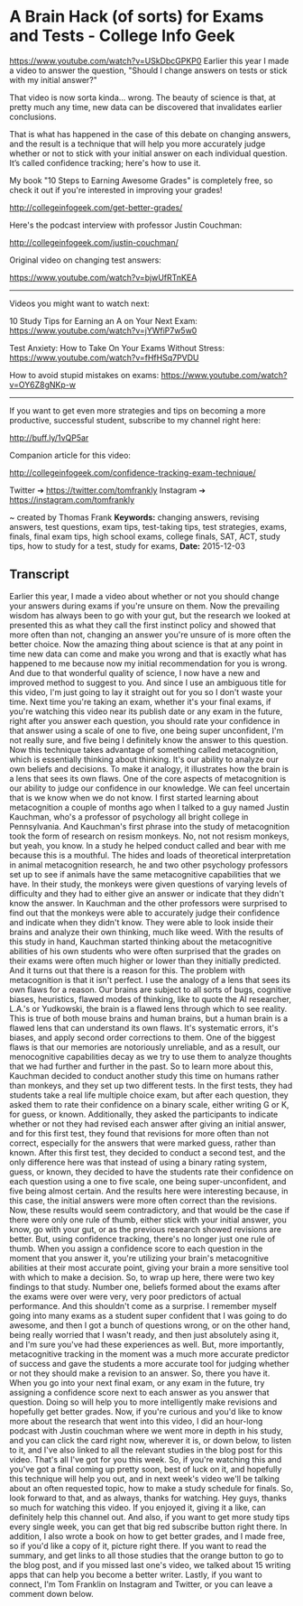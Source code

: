 # A Brain Hack (of sorts) for Exams and Tests - College Info Geek
https://www.youtube.com/watch?v=USkDbcGPKP0
Earlier this year I made a video to answer the question, "Should I change answers on tests or stick with my initial answer?"

That video is now sorta kinda... wrong. The beauty of science is that, at pretty much any time, new data can be discovered that invalidates earlier conclusions.

That is what has happened in the case of this debate on changing answers, and the result is a technique that will help you more accurately judge whether or not to stick with your initial answer on each individual question. It’s called confidence tracking; here's how to use it.

My book "10 Steps to Earning Awesome Grades" is completely free, so check it out if you're interested in improving your grades!

http://collegeinfogeek.com/get-better-grades/

Here's the podcast interview with professor Justin Couchman:

http://collegeinfogeek.com/justin-couchman/

Original video on changing test answers:

https://www.youtube.com/watch?v=bjwUfRTnKEA

----------

Videos you might want to watch next:

10 Study Tips for Earning an A on Your Next Exam: https://www.youtube.com/watch?v=jYWfiP7w5w0

Test Anxiety: How to Take On Your Exams Without Stress: https://www.youtube.com/watch?v=fHfHSq7PVDU

How to avoid stupid mistakes on exams: https://www.youtube.com/watch?v=OY6Z8gNKp-w

----------

If you want to get even more strategies and tips on becoming a more productive, successful student, subscribe to my channel right here:

http://buff.ly/1vQP5ar

Companion article for this video:

http://collegeinfogeek.com/confidence-tracking-exam-technique/

Twitter ➔ https://twitter.com/tomfrankly
Instagram ➔ https://instagram.com/tomfrankly

~ created by Thomas Frank
**Keywords:** changing answers, revising answers, test questions, exam tips, test-taking tips, test strategies, exams, finals, final exam tips, high school exams, college finals, SAT, ACT, study tips, how to study for a test, study for exams, 
**Date:** 2015-12-03

## Transcript
 Earlier this year, I made a video about whether or not you should change your answers during exams if you're unsure on them. Now the prevailing wisdom has always been to go with your gut, but the research we looked at presented this as what they call the first instinct policy and showed that more often than not, changing an answer you're unsure of is more often the better choice. Now the amazing thing about science is that at any point in time new data can come and make you wrong and that is exactly what has happened to me because now my initial recommendation for you is wrong. And due to that wonderful quality of science, I now have a new and improved method to suggest to you. And since I use an ambiguous title for this video, I'm just going to lay it straight out for you so I don't waste your time. Next time you're taking an exam, whether it's your final exams, if you're watching this video near its publish date or any exam in the future, right after you answer each question, you should rate your confidence in that answer using a scale of one to five, one being super unconfident, I'm not really sure, and five being I definitely know the answer to this question. Now this technique takes advantage of something called metacognition, which is essentially thinking about thinking. It's our ability to analyze our own beliefs and decisions. To make it analogy, it illustrates how the brain is a lens that sees its own flaws. One of the core aspects of metacognition is our ability to judge our confidence in our knowledge. We can feel uncertain that is we know when we do not know. I first started learning about metacognition a couple of months ago when I talked to a guy named Justin Kauchman, who's a professor of psychology all bright college in Pennsylvania. And Kauchman's first phrase into the study of metacognition took the form of research on resism monkeys. No, not not resism monkeys, but yeah, you know. In a study he helped conduct called and bear with me because this is a mouthful. The hides and loads of theoretical interpretation in animal metacognition research, he and two other psychology professors set up to see if animals have the same metacognitive capabilities that we have. In their study, the monkeys were given questions of varying levels of difficulty and they had to either give an answer or indicate that they didn't know the answer. In Kauchman and the other professors were surprised to find out that the monkeys were able to accurately judge their confidence and indicate when they didn't know. They were able to look inside their brains and analyze their own thinking, much like weed. With the results of this study in hand, Kauchman started thinking about the metacognitive abilities of his own students who were often surprised that the grades on their exams were often much higher or lower than they initially predicted. And it turns out that there is a reason for this. The problem with metacognition is that it isn't perfect. I use the analogy of a lens that sees its own flaws for a reason. Our brains are subject to all sorts of bugs, cognitive biases, heuristics, flawed modes of thinking, like to quote the AI researcher, L.A.'s or Yudkowski, the brain is a flawed lens through which to see reality. This is true of both mouse brains and human brains, but a human brain is a flawed lens that can understand its own flaws. It's systematic errors, it's biases, and apply second order corrections to them. One of the biggest flaws is that our memories are notoriously unreliable, and as a result, our menocognitive capabilities decay as we try to use them to analyze thoughts that we had further and further in the past. So to learn more about this, Kauchman decided to conduct another study this time on humans rather than monkeys, and they set up two different tests. In the first tests, they had students take a real life multiple choice exam, but after each question, they asked them to rate their confidence on a binary scale, either writing G or K, for guess, or known. Additionally, they asked the participants to indicate whether or not they had revised each answer after giving an initial answer, and for this first test, they found that revisions for more often than not correct, especially for the answers that were marked guess, rather than known. After this first test, they decided to conduct a second test, and the only difference here was that instead of using a binary rating system, guess, or known, they decided to have the students rate their confidence on each question using a one to five scale, one being super-unconfident, and five being almost certain. And the results here were interesting because, in this case, the initial answers were more often correct than the revisions. Now, these results would seem contradictory, and that would be the case if there were only one rule of thumb, either stick with your initial answer, you know, go with your gut, or as the previous research showed revisions are better. But, using confidence tracking, there's no longer just one rule of thumb. When you assign a confidence score to each question in the moment that you answer it, you're utilizing your brain's metacognitive abilities at their most accurate point, giving your brain a more sensitive tool with which to make a decision. So, to wrap up here, there were two key findings to that study. Number one, beliefs formed about the exams after the exams were over were very, very poor predictors of actual performance. And this shouldn't come as a surprise. I remember myself going into many exams as a student super confident that I was going to do awesome, and then I got a bunch of questions wrong, or on the other hand, being really worried that I wasn't ready, and then just absolutely asing it, and I'm sure you've had these experiences as well. But, more importantly, metacognitive tracking in the moment was a much more accurate predictor of success and gave the students a more accurate tool for judging whether or not they should make a revision to an answer. So, there you have it. When you go into your next final exam, or any exam in the future, try assigning a confidence score next to each answer as you answer that question. Doing so will help you to more intelligently make revisions and hopefully get better grades. Now, if you're curious and you'd like to know more about the research that went into this video, I did an hour-long podcast with Justin couchman where we went more in depth in his study, and you can click the card right now, wherever it is, or down below, to listen to it, and I've also linked to all the relevant studies in the blog post for this video. That's all I've got for you this week. So, if you're watching this and you've got a final coming up pretty soon, best of luck on it, and hopefully this technique will help you out, and in next week's video we'll be talking about an often requested topic, how to make a study schedule for finals. So, look forward to that, and as always, thanks for watching. Hey guys, thanks so much for watching this video. If you enjoyed it, giving it a like, can definitely help this channel out. And also, if you want to get more study tips every single week, you can get that big red subscribe button right there. In addition, I also wrote a book on how to get better grades, and I made free, so if you'd like a copy of it, picture right there. If you want to read the summary, and get links to all those studies that the orange button to go to the blog post, and if you missed last one's video, we talked about 15 writing apps that can help you become a better writer. Lastly, if you want to connect, I'm Tom Franklin on Instagram and Twitter, or you can leave a comment down below.
